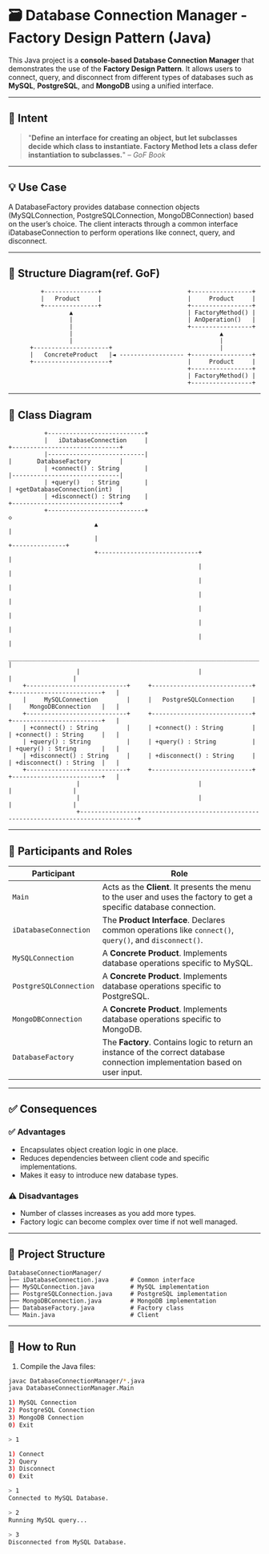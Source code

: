 # 🗃️ Database Connection Manager - Factory Design Pattern (Java)

This Java project is a **console-based Database Connection Manager** that demonstrates the use of the **Factory Design Pattern**. It allows users to connect, query, and disconnect from different types of databases such as **MySQL**, **PostgreSQL**, and **MongoDB** using a unified interface.

---
## 🎯 Intent

> "**Define an interface for creating an object, but let subclasses decide which class to instantiate. Factory Method lets a class defer instantiation to subclasses.**" – *GoF Book*

---
## 💡 Use Case

A DatabaseFactory provides database connection objects (MySQLConnection, PostgreSQLConnection, MongoDBConnection) based on the user’s choice. The client interacts through a common interface iDatabaseConnection to perform operations like connect, query, and disconnect.

---

## 🧱 Structure Diagram(ref. GoF)
             +---------------+                        +-----------------+
             |   Product     |                        |     Product     |
             +---------------+                        +-----------------+
                     ▲                                | FactoryMethod() |             
                     |                                | AnOperation()   |
                     |                                +-----------------+
                     |                                         ▲
                     |                                         |
          +---------------------+                              |
          |   ConcreteProduct   |◄ ------------------ +-----------------+ 
          +---------------------+                     |     Product     | 
                                                      +-----------------+ 
                                                      | FactoryMethod() |
                                                      +-----------------+
  
---
## 🧱 Class Diagram

              +---------------------------+
              |   iDatabaseConnection     |                                   +------------------------------+
              |---------------------------|                                   |       DatabaseFactory        |
              | +connect() : String       |                                   |------------------------------|
              | +query()   : String       |                                   | +getDatabaseConnection(int)  |
              | +disconnect() : String    |                                   +------------------------------+
              +---------------------------+                                                   ◇  
                            ▲                                                                 | 
                            |                                                                 +---------------+ 
                            +----------------------------+                                                    |
                                                         |                                                    |  
                                                         |                                                    |  
                                                         |                                                    |  
                                                         |                                                    |  
                                                         |                                                    |  
                                                         |                                                    |  
                       ______________________________________________________________________                 |
                       |                                 |                                  |                 |
        +----------------------------+     +----------------------------+       +-------------------------+   |
        |     MySQLConnection        |     |   PostgreSQLConnection     |       |     MongoDBConnection   |   |
        +----------------------------+     +----------------------------+       +-------------------------+   |
        | +connect() : String        |     | +connect() : String        |       | +connect() : String     |   |
        | +query() : String          |     | +query() : String          |       | +query() : String       |   |
        | +disconnect() : String     |     | +disconnect() : String     |       | +disconnect() : String  |   |
        +----------------------------+     +----------------------------+       +-------------------------+   |
                       |                                 |                                  |                 |
                       |                                 |                                  |                 |  
                       +--------------------------------------------------------------------------------------+                                                                                               

---

## 🧩 Participants and Roles

| Participant               | Role                                                                                   |
|--------------------------|----------------------------------------------------------------------------------------|
| `Main`                   | Acts as the **Client**. It presents the menu to the user and uses the factory to get a specific database connection. |
| `iDatabaseConnection`    | The **Product Interface**. Declares common operations like `connect()`, `query()`, and `disconnect()`. |
| `MySQLConnection`        | A **Concrete Product**. Implements database operations specific to MySQL.              |
| `PostgreSQLConnection`   | A **Concrete Product**. Implements database operations specific to PostgreSQL.         |
| `MongoDBConnection`      | A **Concrete Product**. Implements database operations specific to MongoDB.            |
| `DatabaseFactory`        | The **Factory**. Contains logic to return an instance of the correct database connection implementation based on user input. |

---

## ✅ Consequences

### ✅ Advantages
- Encapsulates object creation logic in one place.
- Reduces dependencies between client code and specific implementations. 
- Makes it easy to introduce new database types.

### ⚠️ Disadvantages
- Number of classes increases as you add more types. 
- Factory logic can become complex over time if not well managed.



---
## 📁 Project Structure

    DatabaseConnectionManager/
    ├── iDatabaseConnection.java      # Common interface
    ├── MySQLConnection.java          # MySQL implementation
    ├── PostgreSQLConnection.java     # PostgreSQL implementation
    ├── MongoDBConnection.java        # MongoDB implementation
    ├── DatabaseFactory.java          # Factory class
    └── Main.java                     # Client

---
## 🧪 How to Run

1. Compile the Java files:

```bash
javac DatabaseConnectionManager/*.java
java DatabaseConnectionManager.Main

1) MySQL Connection
2) PostgreSQL Connection
3) MongoDB Connection
0) Exit

> 1

1) Connect
2) Query
3) Disconnect
0) Exit

> 1
Connected to MySQL Database.

> 2
Running MySQL query...

> 3
Disconnected from MySQL Database.

